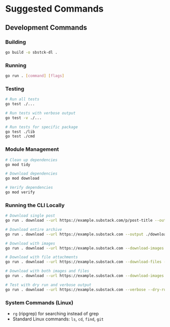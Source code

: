 # Suggested Commands

## Development Commands

### Building
```bash
go build -o sbstck-dl .
```

### Running
```bash
go run . [command] [flags]
```

### Testing
```bash
# Run all tests
go test ./...

# Run tests with verbose output
go test -v ./...

# Run tests for specific package
go test ./lib
go test ./cmd
```

### Module Management
```bash
# Clean up dependencies
go mod tidy

# Download dependencies
go mod download

# Verify dependencies
go mod verify
```

### Running the CLI Locally
```bash
# Download single post
go run . download --url https://example.substack.com/p/post-title --output ./downloads

# Download entire archive
go run . download --url https://example.substack.com --output ./downloads

# Download with images
go run . download --url https://example.substack.com --download-images --output ./downloads

# Download with file attachments
go run . download --url https://example.substack.com --download-files --output ./downloads

# Download with both images and files
go run . download --url https://example.substack.com --download-images --download-files --output ./downloads

# Test with dry run and verbose output
go run . download --url https://example.substack.com --verbose --dry-run
```

### System Commands (Linux)
- `rg` (ripgrep) for searching instead of grep
- Standard Linux commands: `ls`, `cd`, `find`, `git`
